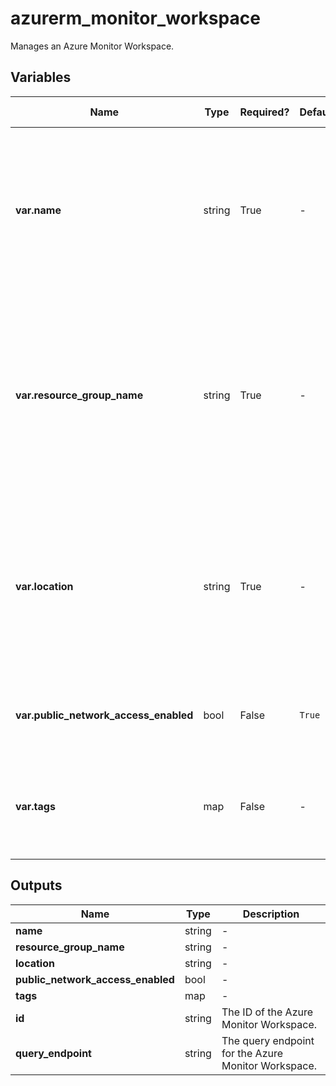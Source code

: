 # azurerm_monitor_workspace

Manages an Azure Monitor Workspace.

## Variables

| Name | Type | Required? | Default  | possible values | Description |
| ---- | ---- | --------- | -------- | ----------- | ----------- |
| **var.name** | string | True | -  |  -  | Specifies the name which should be used for this Azure Monitor Workspace. Changing this forces a new resource to be created. | 
| **var.resource_group_name** | string | True | -  |  -  | Specifies the name of the Resource Group where the Azure Monitor Workspace should exist. Changing this forces a new resource to be created. | 
| **var.location** | string | True | -  |  -  | Specifies the Azure Region where the Azure Monitor Workspace should exist. Changing this forces a new resource to be created. | 
| **var.public_network_access_enabled** | bool | False | `True`  |  -  | Is public network access enabled? Defaults to `true`. | 
| **var.tags** | map | False | -  |  -  | A mapping of tags which should be assigned to the Azure Monitor Workspace. | 



## Outputs

| Name | Type | Description |
| ---- | ---- | --------- | 
| **name** | string  | - | 
| **resource_group_name** | string  | - | 
| **location** | string  | - | 
| **public_network_access_enabled** | bool  | - | 
| **tags** | map  | - | 
| **id** | string  | The ID of the Azure Monitor Workspace. | 
| **query_endpoint** | string  | The query endpoint for the Azure Monitor Workspace. | 